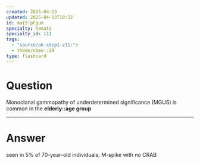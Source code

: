 ```yaml
---
created: 2025-04-13
updated: 2025-04-13T10:52
id: ma{5!pFgum
specialty: hemato
specialty_id: 111
tags:
  - "source/ak-step1-v11:": 
  - theme/nbme::29
type: flashcard
---
```


# Question
Monoclonal gammopathy of underdetermined significance (MGUS) is common in the **elderly::age group**

---

# Answer
seen in 5% of 70-year-old individuals; M-spike with no CRAB